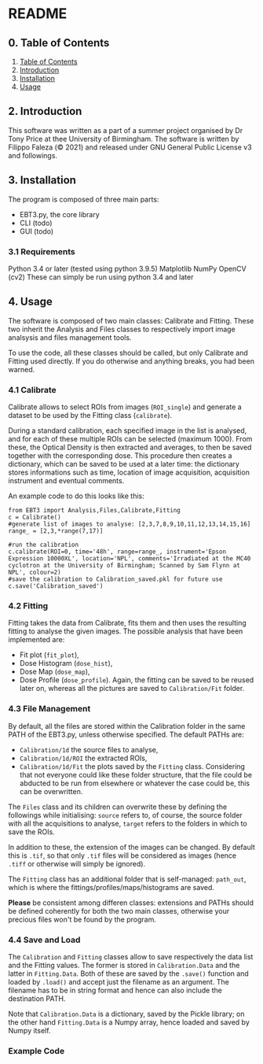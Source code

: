 # README
## 0. Table of Contents

1. [Table of Contents](##-0.-Table-of-Contents)
2. [Introduction](##-2.-Introduction)
3. [Installation](##-3.-Installation)
4. [Usage](##-4.-Usage)

## 2. Introduction
This software was written as a part of a summer project organised by Dr Tony Price at thee University of Birmingham. The software is written by Filippo Faleza (© 2021) and released under GNU General Public License v3 and followings.

## 3. Installation
The program is composed of three main parts: 
- EBT3.py, the core library
- CLI (todo)
- GUI (todo)

### 3.1 Requirements
Python 3.4 or later (tested using python 3.9.5)
Matplotlib
NumPy
OpenCV (cv2)
These can simply be run using python 3.4 and later

## 4. Usage
The software is composed of two main classes: Calibrate and Fitting. These two inherit the Analysis and Files classes to respectively import image analsysis and files management tools.

To use the code, all these classes should be called, but only Calibrate and Fitting used directly. If you do otherwise and anything breaks, you had been warned.

### 4.1 Calibrate
Calibrate allows to select ROIs from images (`ROI_single`) and generate a dataset to be used by the Fitting class (`calibrate`).

During a standard calibration, each specified image in the list is analysed, and for each of these multiple ROIs can be selected (maximum 1000). From these, the Optical Density is then extracted and averages, to then be saved together with the corresponding dose.
This procedure then creates a dictionary, which can be saved to be used at a later time: the dictionary stores informations such as time, location of image acquisition, acquisition instrument and eventual comments.

An example code to do this looks like this:
```
from EBT3 import Analysis,Files,Calibrate,Fitting
c = Calibrate()
#generate list of images to analyse: [2,3,7,8,9,10,11,12,13,14,15,16]
range_ = [2,3,*range(7,17)]

#run the calibration
c.calibrate(ROI=0, time='48h', range=range_, instrument='Epson Expression 10000XL', location='NPL', comments='Irradiated at the MC40 cyclotron at the University of Birmingham; Scanned by Sam Flynn at NPL', colour=2)
#save the calibration to Calibration_saved.pkl for future use
c.save('Calibration_saved')
```

### 4.2 Fitting
Fitting takes the data from Calibrate, fits them and then uses the resulting fitting to analyse the given images. The possible analysis that have been implemented are:
- Fit plot (`fit_plot`),
- Dose Histogram (`dose_hist`),
- Dose Map (`dose_map`),
- Dose Profile (`dose_profile`).
Again, the fitting can be saved to be reused later on, whereas all the pictures are saved to `Calibration/Fit` folder.

### 4.3 File Management
By default, all the files are stored within the Calibration folder in the same PATH of the EBT3.py, unless otherwise specified.
The default PATHs are:
- `Calibration/1d` the source files to analyse,
- `Calibration/1d/ROI` the extracted ROIs,
- `Calibration/1d/Fit` the plots saved by the `Fitting` class.
Considering that not everyone could like these folder structure, that the file could be abducted to be run from elsewhere or whatever the case could be, this can be overwritten.

The `Files` class and its children can overwrite these by defining the followings while initialising: `source` refers to, of course, the source folder with all the acquisitions to analyse, `target` refers to the folders in which to save the ROIs.

In addition to these, the extension of the images can be changed. By default this is `.tif`, so that only `.tif` files will be considered as images (hence `.tiff` or otherwise will simply be ignored).

The `Fitting` class has an additional folder that is self-managed: `path_out`, which is where the fittings/profiles/maps/histograms are saved.

__Please__ be consistent among differen classes: extensions and PATHs should be defined coherently for both the two main classes, otherwise your precious files won't be found by the program.

### 4.4 Save and Load
The `Calibration` and `Fitting` classes allow to save respectively the data list and the Fitting values. The former is stored in `Calibration.Data` and the latter in `Fitting.Data`. Both of these are saved by the `.save()` function and loaded by `.load()` and accept just the filename as an argument. The filename has to be in string format and hence can also include the destination PATH.

Note that `Calibration.Data` is a dictionary, saved by the Pickle library; on the other hand `Fitting.Data` is a Numpy array, hence loaded and saved by Numpy itself.

### Example Code
